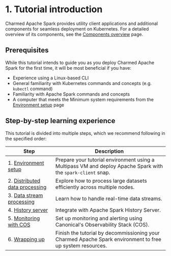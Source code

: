 # 1. Tutorial introduction

Charmed Apache Spark provides utility client applications and additional components for seamless deployment on Kubernetes. For a detailed overview of its components, see the [Components overview](/t/11685) page.

## Prerequisites

While this tutorial intends to guide you as you deploy Charmed Apache Spark for the first time, it will be most beneficial if you have:

* Experience using a Linux-based CLI
* General familiarity with Kubernetes commands and concepts (e.g. `kubectl` command)
* Familiarity with Apache Spark commands and concepts
* A computer that meets the Minimum system requirements from the [Environment setup](t-setup.md) page

## Step-by-step learning experience

This tutorial is divided into multiple steps, which we recommend following in the specified order:

| Step | Description |
| ------- | ---------- |
| 1. [Environment setup](t-setup.md) | Prepare your tutorial environment using a Multipass VM and deploy Apache Spark with the `spark-client` snap.|
| 2. [Distributed data processing](t-data-processing.md) | Explore how to process large datasets efficiently across multiple nodes.|
| 3. [Data stream processing](t-streaming.md) | Learn how to handle real-time data streams.|
| 4. [History server](t-history-server.md) | Integrate with Apache Spark History Server.|
| 5. [Monitoring with COS](t-cos.md) | Set up monitoring and alerting using Canonical's Observability Stack (COS).|
| 6. [Wrapping up](t-wrapping-up.md) | Finish the tutorial by decommissioning your Charmed Apache Spark environment to free up system resources.|
